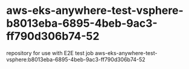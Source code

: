 # aws-eks-anywhere-test-vsphere-b8013eba-6895-4beb-9ac3-ff790d306b74-52
repository for use with E2E test job aws-eks-anywhere-test-vsphere:b8013eba-6895-4beb-9ac3-ff790d306b74-52
